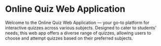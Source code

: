 <h1>Online Quiz Web Application</h1>
Welcome to the Online Quiz Web Application — your go-to platform for interactive quizzes across various subjects. Designed to cater to students' needs, this web app offers a diverse range of quizzes, allowing users to choose and attempt quizzes based on their preferred subjects.
